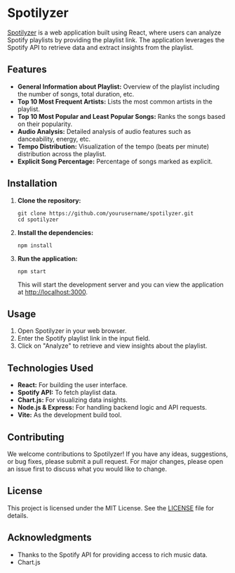 <h1>Spotilyzer</h1>
<p><a href="https://adityasc9.github.io/spotilyzer">Spotilyzer</a> is a web application built using React, where users can analyze Spotify playlists by providing the playlist link. The application leverages the Spotify API to retrieve data and extract insights from the playlist.</p>
    
<h2>Features</h2>
<ul>
    <li><strong>General Information about Playlist:</strong> Overview of the playlist including the number of songs, total duration, etc.</li>
    <li><strong>Top 10 Most Frequent Artists:</strong> Lists the most common artists in the playlist.</li>
    <li><strong>Top 10 Most Popular and Least Popular Songs:</strong> Ranks the songs based on their popularity.</li>
    <li><strong>Audio Analysis:</strong> Detailed analysis of audio features such as danceability, energy, etc.</li>
    <li><strong>Tempo Distribution:</strong> Visualization of the tempo (beats per minute) distribution across the playlist.</li>
    <li><strong>Explicit Song Percentage:</strong> Percentage of songs marked as explicit.</li>
</ul>

<h2>Installation</h2>
<ol>
    <li><strong>Clone the repository:</strong></li>
    <pre><code>git clone https://github.com/yourusername/spotilyzer.git
cd spotilyzer
</code></pre>
        <li><strong>Install the dependencies:</strong></li>
        <pre><code>npm install
</code></pre>
        <li><strong>Run the application:</strong></li>
        <pre><code>npm start
</code></pre>
        <p>This will start the development server and you can view the application at <a href="http://localhost:3000">http://localhost:3000</a>.</p>
    </ol>
    
<h2>Usage</h2>
<ol>
    <li>Open Spotilyzer in your web browser.</li>
    <li>Enter the Spotify playlist link in the input field.</li>
    <li>Click on "Analyze" to retrieve and view insights about the playlist.</li>
</ol>

<h2>Technologies Used</h2>
<ul>
    <li><strong>React:</strong> For building the user interface.</li>
    <li><strong>Spotify API:</strong> To fetch playlist data.</li>
    <li><strong>Chart.js:</strong> For visualizing data insights.</li>
    <li><strong>Node.js & Express:</strong> For handling backend logic and API requests.</li>
    <li><strong>Vite:</strong> As the development build tool.</li>
</ul>

<h2>Contributing</h2>
<p>We welcome contributions to Spotilyzer! If you have any ideas, suggestions, or bug fixes, please submit a pull request. For major changes, please open an issue first to discuss what you would like to change.</p>

<h2>License</h2>
<p>This project is licensed under the MIT License. See the <a href="LICENSE">LICENSE</a> file for details.</p>

<h2>Acknowledgments</h2>
<ul>
    <li>Thanks to the Spotify API for providing access to rich music data.</li>
    <li>Chart.js 
